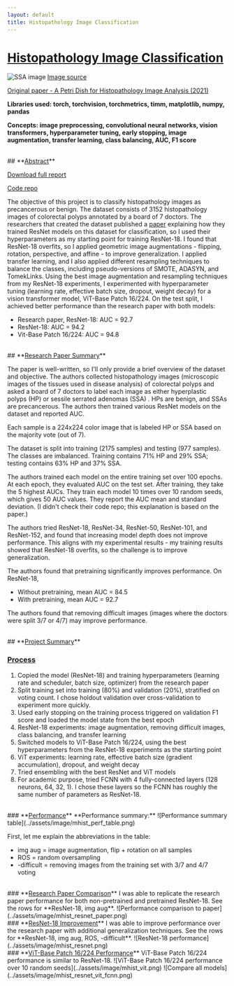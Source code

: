 ```yaml
---
layout: default
title: Histopathology Image Classification
---
```


# **<u>Histopathology Image Classification</u>**

![SSA image](../assets/image/mhist_ssa_img.jpg)
[Image source](https://commons.wikimedia.org/wiki/File:Sessile_serrated_adenoma_3_intermed_mag.jpg)

[Original paper - A Petri Dish for Histopathology Image Analysis (2021)](https://arxiv.org/abs/2101.12355)

**Libraries used: torch, torchvision, torchmetrics, timm, matplotlib, numpy, pandas**

**Concepts: image preprocessing, convolutional neural networks, vision transformers, hyperparameter tuning, early stopping, image augmentation, transfer learning, class balancing, AUC, F1 score**

<br>
## **<u>Abstract</u>**

[Download full report](../assets/pdf/MHIST%20Project%20Report.pdf)

[Code repo](https://github.com/rfdspeng/ml_ai_portfolio/tree/main/mhist)

The objective of this project is to classify histopathology images as precancerous or benign. The dataset consists of 3152 histopathology images of colorectal polyps annotated by a board of 7 doctors. The researchers that created the dataset published a [paper](https://arxiv.org/abs/2101.12355) explaining how they trained ResNet models on this dataset for classification, so I used their hyperparameters as my starting point for training ResNet-18. I found that ResNet-18 overfits, so I applied geometric image augmentations - flipping, rotation, perspective, and affine - to improve generalization. I applied transfer learning, and I also applied different resampling techniques to balance the classes, including pseudo-versions of SMOTE, ADASYN, and TomekLinks. Using the best image augmentation and resampling techniques from my ResNet-18 experiments, I experimented with hyperparameter tuning (learning rate, effective batch size, dropout, weight decay) for a vision transformer model, ViT-Base Patch 16/224. On the test split, I achieved better performance than the research paper with both models:
* Research paper, ResNet-18: AUC = 92.7
* ResNet-18: AUC = 94.2
* Vit-Base Patch 16/224: AUC = 94.8

<br>
## **<u>Research Paper Summary</u>**

The paper is well-written, so I'll only provide a brief overview of the dataset and objective. The authors collected histopathology images (microscopic images of the tissues used in disease analysis) of colorectal polyps and asked a board of 7 doctors to label each image as either hyperplastic polyps (HP) or sessile serrated adenomas (SSA) . HPs are benign, and SSAs are precancerous. The authors then trained various ResNet models on the dataset and reported AUC.

Each sample is a 224x224 color image that is labeled HP or SSA based on the majority vote (out of 7).

The dataset is split into training (2175 samples) and testing (977 samples). The classes are imbalanced. Training contains 71% HP and 29% SSA; testing contains 63% HP and 37% SSA.

The authors trained each model on the entire training set over 100 epochs. At each epoch, they evaluated AUC on the test set. After training, they take the 5 highest AUCs. They train each model 10 times over 10 random seeds, which gives 50 AUC values. They report the AUC mean and standard deviation. (I didn't check their code repo; this explanation is based on the paper.)

The authors tried ResNet-18, ResNet-34, ResNet-50, ResNet-101, and ResNet-152, and found that increasing model depth does not improve performance. This aligns with my experimental results - my training results showed that ResNet-18 overfits, so the challenge is to improve generalization.

The authors found that pretraining significantly improves performance. On ResNet-18,
* Without pretraining, mean AUC = 84.5
* With pretraining, mean AUC = 92.7

The authors found that removing difficult images (images where the doctors were split 3/7 or 4/7) may improve performance.

<br>
## **<u>Project Summary</u>**

### **<u>Process</u>**
1.	Copied the model (ResNet-18) and training hyperparameters (learning rate and scheduler, batch size, optimizer) from the research paper
2.	Split training set into training (80%) and validation (20%), stratified on voting count. I chose holdout validation over cross-validation to experiment more quickly.
3.	Used early stopping on the training process triggered on validation F1 score and loaded the model state from the best epoch
4.	ResNet-18 experiments: image augmentation, removing difficult images, class balancing, and transfer learning
5.	Switched models to ViT-Base Patch 16/224, using the best hyperparameters from the ResNet-18 experiments as the starting point
6.	ViT experiments: learning rate, effective batch size (gradient accumulation), dropout, and weight decay
7.	Tried ensembling with the best ResNet and ViT models
8.	For academic purpose, tried FCNN with 4 fully-connected layers (128 neurons, 64, 32, 1). I chose these layers so the FCNN has roughly the same number of parameters as ResNet-18.

<br>
### **<u>Performance</u>**
**Performance summary:**
![Performance summary table](../assets/image/mhist_perf_table.png)

First, let me explain the abbreviations in the table:
* img aug = image augmentation, flip + rotation on all samples
* ROS = random oversampling
* -difficult = removing images from the training set with 3/7 and 4/7 voting

<br>
### **<u>Research Paper Comparison</u>**
I was able to replicate the research paper performance for both non-pretrained and pretrained ResNet-18. See the rows for **ResNet-18, img aug**.
![Performance comparison to paper](../assets/image/mhist_resnet_paper.png)

<br>
### **<u>ResNet-18 Improvement</u>**
I was able to improve performance over the research paper with additional generalization techniques. See the rows for **ResNet-18, img aug, ROS, -difficult**.
![ResNet-18 performance](../assets/image/mhist_resnet.png)

<br>
### **<u>ViT-Base Patch 16/224 Performance</u>**
ViT-Base Patch 16/224 performance is similar to ResNet-18.
![ViT-Base Patch 16/224 performance over 10 random seeds](../assets/image/mhist_vit.png)
![Compare all models](../assets/image/mhist_resnet_vit_fcnn.png)